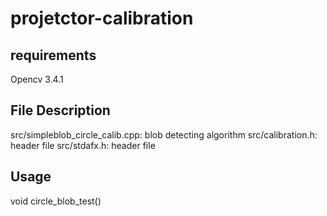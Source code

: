 # projetctor-calibration

## requirements
Opencv 3.4.1
## File Description
src/simpleblob_circle_calib.cpp: blob detecting algorithm
src/calibration.h: header file
src/stdafx.h: header file
## Usage
void circle_blob_test()


